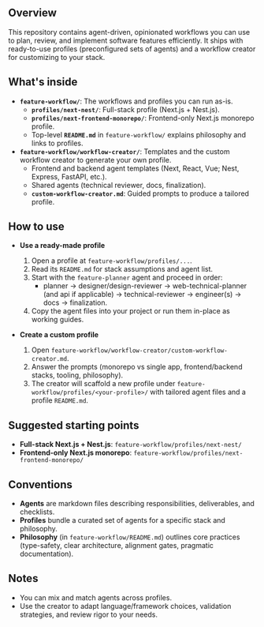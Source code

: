 ## Overview

This repository contains agent-driven, opinionated workflows you can use to plan, review, and implement software features efficiently. It ships with ready-to-use profiles (preconfigured sets of agents) and a workflow creator for customizing to your stack.

## What's inside

- **`feature-workflow/`**: The workflows and profiles you can run as-is.
  - **`profiles/next-nest/`**: Full-stack profile (Next.js + Nest.js).
  - **`profiles/next-frontend-monorepo/`**: Frontend-only Next.js monorepo profile.
  - Top-level **`README.md`** in `feature-workflow/` explains philosophy and links to profiles.
- **`feature-workflow/workflow-creator/`**: Templates and the custom workflow creator to generate your own profile.
  - Frontend and backend agent templates (Next, React, Vue; Nest, Express, FastAPI, etc.).
  - Shared agents (technical reviewer, docs, finalization).
  - **`custom-workflow-creator.md`**: Guided prompts to produce a tailored profile.

## How to use

- **Use a ready-made profile**
  1. Open a profile at `feature-workflow/profiles/...`.
  2. Read its `README.md` for stack assumptions and agent list.
  3. Start with the `feature-planner` agent and proceed in order:
     - planner → designer/design-reviewer → web-technical-planner (and api if applicable) → technical-reviewer → engineer(s) → docs → finalization.
  4. Copy the agent files into your project or run them in-place as working guides.

- **Create a custom profile**
  1. Open `feature-workflow/workflow-creator/custom-workflow-creator.md`.
  2. Answer the prompts (monorepo vs single app, frontend/backend stacks, tooling, philosophy).
  3. The creator will scaffold a new profile under `feature-workflow/profiles/<your-profile>/` with tailored agent files and a profile `README.md`.

## Suggested starting points

- **Full-stack Next.js + Nest.js**: `feature-workflow/profiles/next-nest/`
- **Frontend-only Next.js monorepo**: `feature-workflow/profiles/next-frontend-monorepo/`

## Conventions

- **Agents** are markdown files describing responsibilities, deliverables, and checklists.
- **Profiles** bundle a curated set of agents for a specific stack and philosophy.
- **Philosophy** (in `feature-workflow/README.md`) outlines core practices (type-safety, clear architecture, alignment gates, pragmatic documentation).

## Notes

- You can mix and match agents across profiles.
- Use the creator to adapt language/framework choices, validation strategies, and review rigor to your needs.
